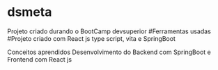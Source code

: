 # dsmeta
Projeto criado durando o BootCamp devsuperior
#Ferramentas usadas
#Projeto criado com React js type script, vita e SpringBoot

Conceitos aprendidos
Desenvolvimento do Backend com SpringBoot e Frontend com React js

